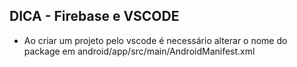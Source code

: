 ## DICA - Firebase e VSCODE
- Ao criar um projeto pelo vscode é necessário alterar o nome do package em android/app/src/main/AndroidManifest.xml